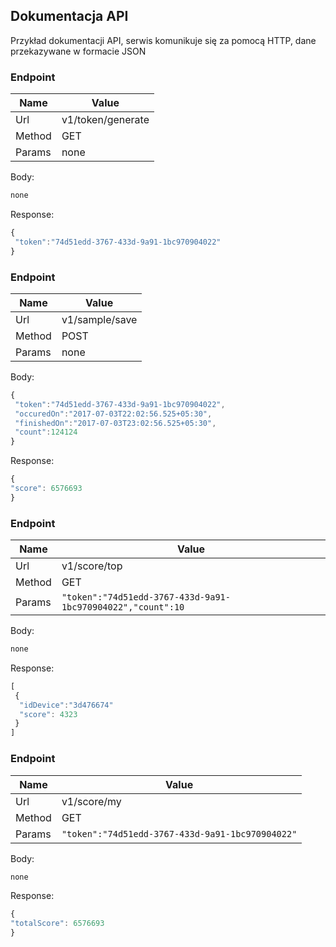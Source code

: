 

## Dokumentacja API

Przykład dokumentacji API, serwis komunikuje się za pomocą HTTP, dane przekazywane w formacie JSON

### Endpoint
|Name|Value|
|-|-|
|Url|v1/token/generate|
|Method|GET|
|Params|none|

Body:
```javascript
none
```
Response:
```javascript
{  
 "token":"74d51edd-3767-433d-9a91-1bc970904022" 
}

```

### Endpoint
|Name|Value|
|-|-|
|Url|v1/sample/save|
|Method|POST|
|Params|none|

Body: 
```javascript
{  
 "token":"74d51edd-3767-433d-9a91-1bc970904022",  
 "occuredOn":"2017-07-03T22:02:56.525+05:30",  
 "finishedOn":"2017-07-03T23:02:56.525+05:30",  
 "count":124124  
}
```
Response:
```javascript
{
"score": 6576693
}
```

### Endpoint
|Name|Value|
|-|-|
|Url|v1/score/top|
|Method|GET|
|Params|```"token":"74d51edd-3767-433d-9a91-1bc970904022","count":10```|

Body:
```javascript
none
```
Response:
```javascript
[  
 {
  "idDevice":"3d476674"
  "score": 4323
 }  
]
```

### Endpoint
|Name|Value|
|-|-|
|Url|v1/score/my|
|Method|GET|
|Params|```"token":"74d51edd-3767-433d-9a91-1bc970904022"```|

Body:
```javascript
none
```
Response:
```javascript
{
"totalScore": 6576693
}
```
